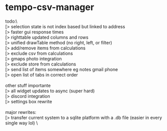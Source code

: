 # tempo-csv-manager

todo:\  
[> selection state is not index based but linked to address \
[> faster gui response times \
[> righttable updated columns and rows \
[> unified drawTable method (no right, left, or filter) \
[> add/remove items from calculations \
[> exclude csv from calculations \
[> gmaps photo integration \
[> exclude store from calculations \
[> send list of items somewhere eg notes gmail phone \
[> open list of tabs in correct order \
   \
other stuff importante   \
[> all widget updates to async (super hard) \
[> discord integration \
[> settings box rewrite \
\
major rewrites:  \
[> transfer current system to a sqlite platform with a .db file (easier in every single way lol) \